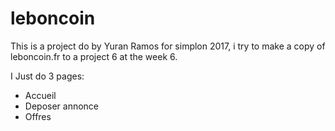 # leboncoin

This is a project do by Yuran Ramos for simplon 2017, i try to make a copy of leboncoin.fr to a project 6 at the week 6.

I Just do 3 pages:
- Accueil
- Deposer annonce
- Offres
